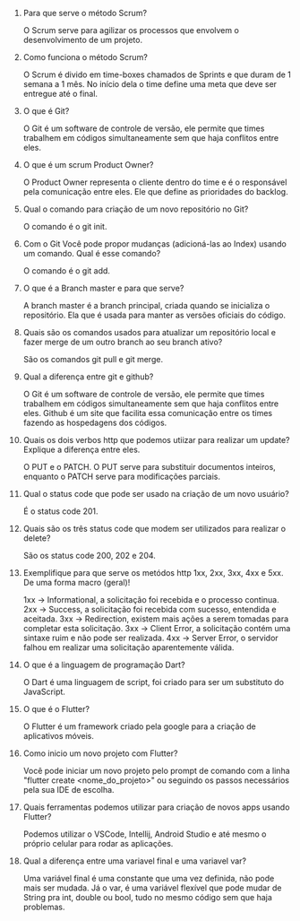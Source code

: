 1) Para que serve o método Scrum?
	
	O Scrum serve para agilizar os processos que envolvem o desenvolvimento de um projeto.

2) Como funciona o método Scrum? 
	
	O Scrum é divido em time-boxes chamados de Sprints e que duram de 1 semana a 1 mês. No início dela o time define uma meta que deve ser entregue até o final.

3) O que é Git? 

	O Git é um software de controle de versão, ele permite que times trabalhem em códigos simultaneamente sem que haja conflitos entre eles.

4) O que é um scrum Product Owner? 

	O Product Owner representa o cliente dentro do time e é o responsável pela comunicação entre eles. Ele que define as prioridades do backlog.

5) Qual o comando para criação de um novo repositório no Git? 

	O comando é o git init.

6) Com o Git Você pode propor mudanças (adicioná-las ao Index) usando um comando. Qual é esse comando?

	O comando é o git add.

7) O que é a Branch master e para que serve? 

	A branch master é a branch principal, criada quando se inicializa o repositório. Ela que é usada para manter as versões oficiais do código.

8) Quais são os comandos usados para atualizar um repositório local e fazer merge de um outro branch ao seu branch ativo? 

	São os comandos git pull e git merge.

9) Qual a diferença entre git e github? 

	O Git é um software de controle de versão, ele permite que times trabalhem em códigos simultaneamente sem que haja conflitos entre eles. Github é um site que facilita essa comunicação entre os times fazendo as hospedagens dos códigos.

10) Quais os dois verbos http que podemos utiizar para realizar um update? Explique a diferença entre eles. 

	O PUT e o PATCH. O PUT serve para substituir documentos inteiros, enquanto o PATCH serve para modificações parciais.

11) Qual o status code que pode ser usado na criação de um novo usuário? 

	É o status code 201.

12) Quais são os três status code que modem ser utilizados para realizar o delete? 

	São os status code 200, 202 e 204.

13) Exemplifique para que serve os metódos http 1xx, 2xx, 3xx, 4xx e 5xx. De uma forma macro (geral)! 

	1xx -> Informational, a solicitação foi recebida e o processo continua.
	2xx -> Success, a solicitação foi recebida com sucesso, entendida e aceitada.
	3xx -> Redirection, existem mais ações a serem tomadas para completar esta solicitação.
	3xx -> Client Error, a solicitação contém uma sintaxe ruim e não pode ser realizada.
	4xx -> Server Error, o servidor falhou em realizar uma solicitação aparentemente válida.

14) O que é a linguagem de programação Dart?

	O Dart é uma linguagem de script, foi criado para ser um substituto do JavaScript.

15) O que é o Flutter?

	O Flutter é um framework criado pela google para a criação de aplicativos móveis.

16) Como inicio um novo projeto com Flutter?

	Você pode iniciar um novo projeto pelo prompt de comando com a linha "flutter create <nome_do_projeto>" ou seguindo os passos necessários pela sua IDE de escolha.

17) Quais ferramentas podemos utilizar para criação de novos apps usando Flutter?

	Podemos utilizar o VSCode, Intellij, Android Studio e até mesmo o próprio celular para rodar as aplicações.

18) Qual a diferença entre uma variavel final e uma variavel var?

	Uma variável final é uma constante que uma vez definida, não pode mais ser mudada. Já o var, é uma variável flexível que pode mudar de String pra int, double ou bool, tudo no mesmo código sem que haja problemas.
